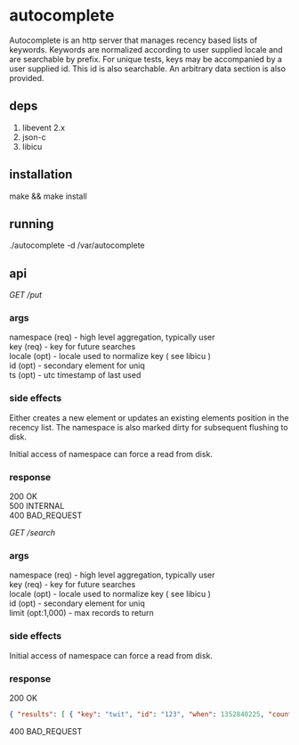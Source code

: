 # autocomplete

Autocomplete is an http server that manages recency based
lists of keywords. Keywords are normalized according to
user supplied locale and are searchable by prefix. For
unique tests, keys may be accompanied by a user supplied
id. This id is also searchable. An arbitrary data section
is also provided.

## deps

1. libevent 2.x
2. json-c
3. libicu

## installation

make && make install

## running

./autocomplete -d /var/autocomplete

## api

*GET /put*

### args

namespace (req) - high level aggregation, typically user  
key (req) - key for future searches  
locale (opt) - locale used to normalize key ( see libicu )  
id (opt) - secondary element for uniq  
ts (opt) - utc timestamp of last used  

### side effects

Either creates a new element or updates an existing elements
position in the recency list. The namespace is also marked
dirty for subsequent flushing to disk.

Initial access of namespace can force a read from disk.

### response

200 OK  
500 INTERNAL  
400 BAD_REQUEST  


*GET /search*

### args

namespace (req) - high level aggregation, typically user  
key (req) - key for future searches  
locale (opt) - locale used to normalize key ( see libicu )  
id (opt) - secondary element for uniq  
limit (opt:1,000) - max records to return

### side effects

Initial access of namespace can force a read from disk.

### response

200 OK  
```json
{ "results": [ { "key": "twit", "id": "123", "when": 1352840225, "count": 40, "data": "twenty" } ] }
```
400 BAD_REQUEST  

